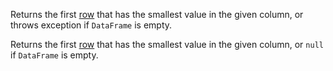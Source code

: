 <?xml version='1.0' encoding='UTF-8'?><topic xsi:noNamespaceSchemaLocation="https://resources.jetbrains.com/stardust/topic.v2.xsd" meta-keywords="" xmlns:xsi="http://www.w3.org/2001/XMLSchema-instance" id="minBy" title="minBy.md" _md-based="true"> <p _o="27" _o-sc="2,0" _o-l="2" _o-e="3,0" _o-tl="-1" _o-s="2,0" _o-cl="0" id="277186f5">Returns the first <a _o="45" _o-sc="2,19" LinkStatus="UNKNOWN" _o-l="2" _o-e="2,35" _o-tl="-1" _o-s="2,18" href="DataRow.md" _o-cl="18" id="f98b93d3">row</a> that has the smallest value in the given column, or throws exception if <code _o="135" _o-sc="2,109" _o-l="2" _o-e="2,119" _o-tl="-1" _o-s="2,108" _o-cl="108" id="fd0e8d16">DataFrame</code> is empty.</p>
<chapter _o="158" _o-sc="4,3" _o-l="4" _o-e="4,14" _o-tl="-1" _o-s="4,0" _o-cl="0" id="minbyornull" title="minByOrNull">
<p _o="174" _o-sc="6,0" _o-l="6" _o-e="7,0" _o-tl="-1" _o-s="6,0" _o-cl="0" id="d77a63d6">Returns the first <a _o="192" _o-sc="6,19" LinkStatus="UNKNOWN" _o-l="6" _o-e="6,35" _o-tl="-1" _o-s="6,18" href="DataRow.md" _o-cl="18" id="e3f67acf">row</a> that has the smallest value in the given column, or <code _o="262" _o-sc="6,89" _o-l="6" _o-e="6,94" _o-tl="-1" _o-s="6,88" _o-cl="88" id="576e7922">null</code> if <code _o="272" _o-sc="6,99" _o-l="6" _o-e="6,109" _o-tl="-1" _o-s="6,98" _o-cl="98" id="44a48c4d">DataFrame</code> is empty.</p>
</chapter></topic>